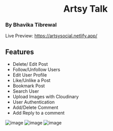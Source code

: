 <h1 align=center> Artsy Talk</h1>

<h3> By Bhavika Tibrewal</h3>

Live Preview: https://artsysocial.netlify.app/


## Features

- Delete/ Edit Post
- Follow/Unfollow Users
- Edit User Profile
- Like/Unlike a Post
- Bookmark Post
- Search User
- Upload Images with Cloudinary
- User Authentication
- Add/Delete Comment
- Add Reply to a comment

![image](https://user-images.githubusercontent.com/42600164/169650615-1f20b58d-3a3f-4ab0-850c-9bb77d16e3ae.png)
![image](https://user-images.githubusercontent.com/42600164/169650691-e9defa2d-9d29-494c-bbef-dde80eaf761f.png)
![image](https://user-images.githubusercontent.com/42600164/169650760-67709caa-bc9f-4cdd-aebf-0ac054b6f643.png)
